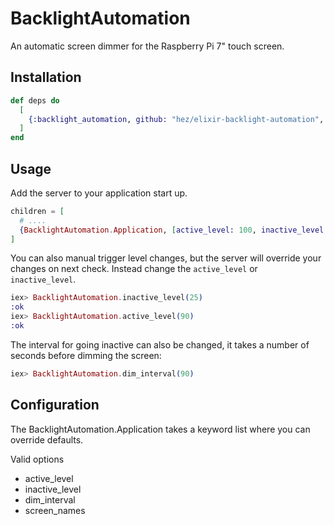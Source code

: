 # BacklightAutomation

An automatic screen dimmer for the Raspberry Pi 7" touch screen.

## Installation

```elixir
def deps do
  [
    {:backlight_automation, github: "hez/elixir-backlight-automation", tag: "v0.1.2"}
  ]
end
```

## Usage

Add the server to your application start up.

```elixir
children = [
  # ....
  {BacklightAutomation.Application, [active_level: 100, inactive_level: 30, dim_interval: 60]}
]
```

You can also manual trigger level changes, but the server will override your changes on next check. Instead change the `active_level` or `inactive_level`.

```elixir
iex> BacklightAutomation.inactive_level(25)
:ok
iex> BacklightAutomation.active_level(90)
:ok
```

The interval for going inactive can also be changed, it takes a number of seconds before dimming the screen:

```elixir
iex> BacklightAutomation.dim_interval(90)
```

## Configuration

The BacklightAutomation.Application takes a keyword list where you can override defaults.

Valid options
  - active_level
  - inactive_level
  - dim_interval
  - screen_names
